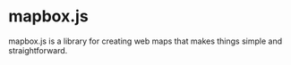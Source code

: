 # mapbox.js

mapbox.js is a library for creating web maps that makes things simple and straightforward.
